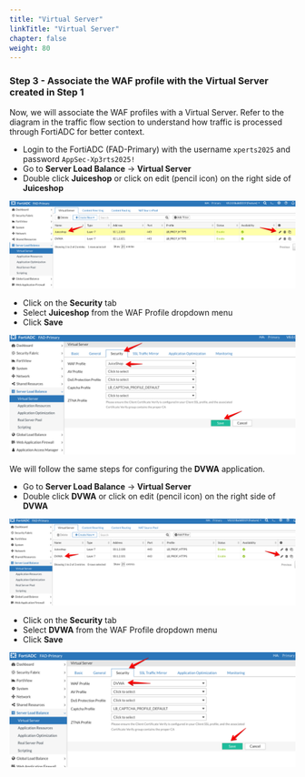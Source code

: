 ```yaml
---
title: "Virtual Server"
linkTitle: "Virtual Server"
chapter: false
weight: 80
---
```


### Step 3 - Associate the WAF profile with the Virtual Server created in Step 1

Now, we will associate the WAF profiles with a Virtual Server. Refer to the diagram in the traffic flow section to understand how traffic is processed through FortiADC for better context.

* Login to the FortiADC (FAD-Primary) with the username ```xperts2025``` and password ```AppSec-Xp3rts2025!```
* Go to **Server Load Balance** → **Virtual Server**
* Double click **Juiceshop** or click on edit (pencil icon) on the right side of **Juiceshop** 

![Virtual-Server14](Virtual-Server14.png)

* Click on the **Security** tab 
* Select **Juiceshop** from the WAF Profile dropdown menu
* Click **Save**

![Virtual-Server15](Virtual-Server15.png)

We will follow the same steps for configuring the **DVWA** application. 

* Go to **Server Load Balance** → **Virtual Server**
* Double click **DVWA** or click on edit (pencil icon) on the right side of **DVWA** 

![Virtual-Server16](Virtual-Server16.png)

* Click on the **Security** tab 
* Select **DVWA** from the WAF Profile dropdown menu
* Click **Save**

![Virtual-Server17](Virtual-Server17.png)

